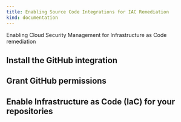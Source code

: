 ```yaml
---
title: Enabling Source Code Integrations for IAC Remediation
kind: documentation
---
```


Enabling Cloud Security Management for Infrastructure as Code remediation

## Install the GitHub integration

## Grant GitHub permissions

## Enable Infrastructure as Code (IaC) for your repositories
